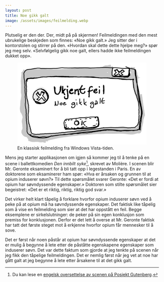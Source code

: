 ```yaml
---
layout: post
title: Noe gikk galt
image: /assets/images/feilmelding.webp
---
```


Plutselig er den der. Der, midt på på skjermen! Feilmeldingen med den mest ubrukelige beskjeden som finnes: «Noe gikk galt.» Jeg sitter der i kontorstolen og stirrer på den. «Hvordan skal dette dette hjelpe meg?» spør jeg meg selv. «Selvfølgelig gikk noe galt, ellers hadde ikke feilmeldingen dukket opp».

<figure>
  <img src="/assets/images/feilmelding.webp" alt="Tegnet illustrasjon som viser en feilmelding med teksten: «Ukjent feil. Noe gikk galt».">
  <figcaption>En klassisk feilmelding fra Windows Vista-tiden.</figcaption>
</figure>

Mens jeg starter applikasjonen om igjen så kommer jeg til å tenke på en scene i ballettkomedien _Den innbilt syke_[^1], skrevet av Molière. I scenen blir Mr. Geronte eksaminert for å bli tatt opp i legestanden i Paris. En av doktorene som eksaminerer ham spør: «Hva er årsaken og grunnen til at opium induserer søvn?» Til dette spørsmålet svarer Geronte: «Det er fordi at opium har søvndyssende egenskaper.» Doktoren som stilte spørsmålet sier begeistret: «Det er et riktig, riktig, riktig god svar.»

Det virker helt klart tåpelig å forklare hvorfor opium induserer søvn ved å peke på at opium må ha søvndyssende egenskaper. Det faktisk like tåpelig som å vise en feilmelding som sier at det har oppstått en feil. Begge eksemplene er sirkelslutninger: de peker på sin egen konklusjon som premiss for konklusjonen. Derfor er det lett å overse at Mr. Geronte faktisk har tatt det første steget mot å erkjenne hvorfor opium får mennesker til å sove.

Det er først når noen påstår at opium har søvndyssende egenskaper at det er mulig å begynne å lete etter de påståtte egenskapene egenskaper som induserer søvn. Det var dette faktum som gjorde at jeg tenkte på scenen når jeg fikk den tåpelige feilmeldingen. Det er nemlig først når jeg vet at noe har gått galt at jeg begynne å lete etter årsakene til at det gikk galt.

[^1]: Du kan lese en [engelsk oversettelse av scenen på Posjekt Gutenberg](https://www.gutenberg.org/files/9070/9070-h/9070-h.htm#TN).
